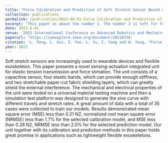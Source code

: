 ```yaml
---
title: "Force Calibration and Prediction of Soft Stretch Sensor Based on Deep Learning"
collection: publications
permalink: /publication/2023-08-01-Force Calibration and Prediction of Soft Stretch Sensor Based on Deep Learning
excerpt: 'This paper is about the number 1. The number 2 is left for future work.'
date: 2023-8-01
venue: '2023 International Conference on Advanced Robotics and Mechatronics (ICARM)'
paperurl: 'https://ieeexplore.ieee.org/document/10218756'
citation: 'L. Feng, L. Gui, Z. Yan, L. Yu, C. Yang and W. Yang, "Force Calibration and Prediction of Soft Stretch Sensor Based on Deep Learning," 2023 International Conference on Advanced Robotics and Mechatronics (ICARM), Sanya, China, 2023, pp. 852-857, doi: 10.1109/ICARM58088.2023.10218756.'
year: 2023
---
```


Soft stretch sensors are increasingly used in wearable devices and flexible exoskeleton. This paper presents a novel sensing-actuation integrated unit for elastic tension transmission and force stimation. The unit consists of a capacitive sensor, four elastic bands, which can provide enough stiffness, and two stretchable paper-cut fabric shielding layers, which can greatly shield the external interference. The mechanical and electrical properties of the unit were tested on a universal material testing machine and then a simulation test platform was designed to generate the sine curve with different travels and stretch rates. A great amount of data with a total of 35 cases were collected to train our models. Results demonstrated mean square error (MSE) less than 0.21 N2, normalized root mean square error (NRMSE) less than 1.7% for the selected calibration model, and MSE less than 0.28 N2, NRMSE less than 2.0% for the selected prediction model. Our unit together with its calibration and prediction methods in this paper holds great promise in applications such as lightweight flexible exoskeletons.
